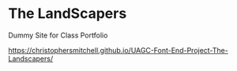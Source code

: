# The LandScapers
Dummy Site for Class Portfolio

https://christophersmitchell.github.io/UAGC-Font-End-Project-The-Landscapers/
